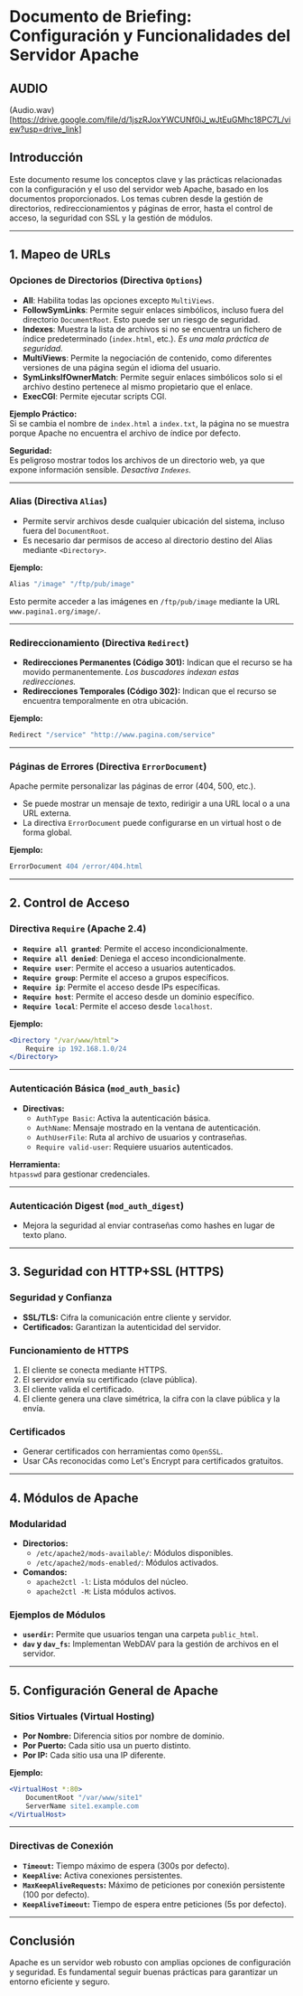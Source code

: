 # Documento de Briefing: Configuración y Funcionalidades del Servidor Apache

## AUDIO

(Audio.wav)[https://drive.google.com/file/d/1jszRJoxYWCUNf0iJ_wJtEuGMhc18PC7L/view?usp=drive_link]

## Introducción

Este documento resume los conceptos clave y las prácticas relacionadas con la configuración y el uso del servidor web Apache, basado en los documentos proporcionados. Los temas cubren desde la gestión de directorios, redireccionamientos y páginas de error, hasta el control de acceso, la seguridad con SSL y la gestión de módulos.

---

## 1. Mapeo de URLs

### Opciones de Directorios (Directiva `Options`)
- **All**: Habilita todas las opciones excepto `MultiViews`.
- **FollowSymLinks**: Permite seguir enlaces simbólicos, incluso fuera del directorio `DocumentRoot`. Esto puede ser un riesgo de seguridad.
- **Indexes**: Muestra la lista de archivos si no se encuentra un fichero de índice predeterminado (`index.html`, etc.). *Es una mala práctica de seguridad.*
- **MultiViews**: Permite la negociación de contenido, como diferentes versiones de una página según el idioma del usuario.
- **SymLinksIfOwnerMatch**: Permite seguir enlaces simbólicos solo si el archivo destino pertenece al mismo propietario que el enlace.
- **ExecCGI**: Permite ejecutar scripts CGI.

**Ejemplo Práctico:**  
Si se cambia el nombre de `index.html` a `index.txt`, la página no se muestra porque Apache no encuentra el archivo de índice por defecto.

**Seguridad:**  
Es peligroso mostrar todos los archivos de un directorio web, ya que expone información sensible. *Desactiva `Indexes`.*

---

### Alias (Directiva `Alias`)
- Permite servir archivos desde cualquier ubicación del sistema, incluso fuera del `DocumentRoot`.
- Es necesario dar permisos de acceso al directorio destino del Alias mediante `<Directory>`.

**Ejemplo:**  
```apache
Alias "/image" "/ftp/pub/image"
```
Esto permite acceder a las imágenes en `/ftp/pub/image` mediante la URL `www.pagina1.org/image/`.

---

### Redireccionamiento (Directiva `Redirect`)
- **Redirecciones Permanentes (Código 301):** Indican que el recurso se ha movido permanentemente. *Los buscadores indexan estas redirecciones.*
- **Redirecciones Temporales (Código 302):** Indican que el recurso se encuentra temporalmente en otra ubicación.

**Ejemplo:**  
```apache
Redirect "/service" "http://www.pagina.com/service"
```

---

### Páginas de Errores (Directiva `ErrorDocument`)
Apache permite personalizar las páginas de error (404, 500, etc.).

- Se puede mostrar un mensaje de texto, redirigir a una URL local o a una URL externa.
- La directiva `ErrorDocument` puede configurarse en un virtual host o de forma global.

**Ejemplo:**  
```apache
ErrorDocument 404 /error/404.html
```

---

## 2. Control de Acceso

### Directiva `Require` (Apache 2.4)
- **`Require all granted`**: Permite el acceso incondicionalmente.
- **`Require all denied`**: Deniega el acceso incondicionalmente.
- **`Require user`**: Permite el acceso a usuarios autenticados.
- **`Require group`**: Permite el acceso a grupos específicos.
- **`Require ip`**: Permite el acceso desde IPs específicas.
- **`Require host`**: Permite el acceso desde un dominio específico.
- **`Require local`**: Permite el acceso desde `localhost`.

**Ejemplo:**  
```apache
<Directory "/var/www/html">
    Require ip 192.168.1.0/24
</Directory>
```

---

### Autenticación Básica (`mod_auth_basic`)
- **Directivas:**
  - `AuthType Basic`: Activa la autenticación básica.
  - `AuthName`: Mensaje mostrado en la ventana de autenticación.
  - `AuthUserFile`: Ruta al archivo de usuarios y contraseñas.
  - `Require valid-user`: Requiere usuarios autenticados.

**Herramienta:**  
`htpasswd` para gestionar credenciales.

---

### Autenticación Digest (`mod_auth_digest`)
- Mejora la seguridad al enviar contraseñas como hashes en lugar de texto plano.

---

## 3. Seguridad con HTTP+SSL (HTTPS)

### Seguridad y Confianza
- **SSL/TLS:** Cifra la comunicación entre cliente y servidor.
- **Certificados:** Garantizan la autenticidad del servidor.

### Funcionamiento de HTTPS
1. El cliente se conecta mediante HTTPS.
2. El servidor envía su certificado (clave pública).
3. El cliente valida el certificado.
4. El cliente genera una clave simétrica, la cifra con la clave pública y la envía.

### Certificados
- Generar certificados con herramientas como `OpenSSL`.
- Usar CAs reconocidas como Let's Encrypt para certificados gratuitos.

---

## 4. Módulos de Apache

### Modularidad
- **Directorios:**
  - `/etc/apache2/mods-available/`: Módulos disponibles.
  - `/etc/apache2/mods-enabled/`: Módulos activados.
- **Comandos:**
  - `apache2ctl -l`: Lista módulos del núcleo.
  - `apache2ctl -M`: Lista módulos activos.

### Ejemplos de Módulos
- **`userdir`:** Permite que usuarios tengan una carpeta `public_html`.
- **`dav` y `dav_fs`:** Implementan WebDAV para la gestión de archivos en el servidor.

---

## 5. Configuración General de Apache

### Sitios Virtuales (Virtual Hosting)
- **Por Nombre:** Diferencia sitios por nombre de dominio.
- **Por Puerto:** Cada sitio usa un puerto distinto.
- **Por IP:** Cada sitio usa una IP diferente.

**Ejemplo:**  
```apache
<VirtualHost *:80>
    DocumentRoot "/var/www/site1"
    ServerName site1.example.com
</VirtualHost>
```

---

### Directivas de Conexión
- **`Timeout`:** Tiempo máximo de espera (300s por defecto).
- **`KeepAlive`:** Activa conexiones persistentes.
- **`MaxKeepAliveRequests`:** Máximo de peticiones por conexión persistente (100 por defecto).
- **`KeepAliveTimeout`:** Tiempo de espera entre peticiones (5s por defecto).

---

## Conclusión

Apache es un servidor web robusto con amplias opciones de configuración y seguridad. Es fundamental seguir buenas prácticas para garantizar un entorno eficiente y seguro.

